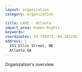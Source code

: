 ```yaml
---
layout: organization
category: organization

title: CARE - Atlanta
impact_area: Human Rights
keywords: 
coordinates: 33.758373,-84.383232
address: |
  151 Ellis Street, NE
  Atlanta GA 
---
```

Organization's overview
